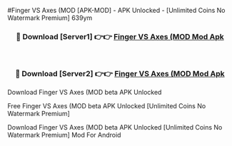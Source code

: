 #Finger VS Axes (MOD [APK-MOD] - APK Unlocked - [Unlimited Coins No Watermark Premium] 639ym



<div align="center">

<h3>🔴 Download [Server1] 👉👉 <a href="https://momento.my/?title=Finger_VS_Axes_(MOD">Finger VS Axes (MOD Mod Apk</a></h3><br>

<h3>🔴 Download [Server2] 👉👉 <a href="https://momento.my/?title=Finger_VS_Axes_(MOD">Finger VS Axes (MOD Mod Apk</a></h3>
</div>



Download Finger VS Axes (MOD beta APK Unlocked

Free Finger VS Axes (MOD beta APK Unlocked [Unlimited Coins No Watermark Premium]

Download Finger VS Axes (MOD beta APK Unlocked [Unlimited Coins No Watermark Premium] Mod For Android
